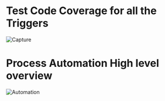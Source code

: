 # Test Code Coverage for all the Triggers


![Capture](https://user-images.githubusercontent.com/43973882/114759474-0fcd8a00-9d13-11eb-8f34-c3b228adbe02.PNG)

# Process Automation High level overview

![Automation](https://user-images.githubusercontent.com/43973882/115160234-04989800-a04c-11eb-801f-6130ce79d7df.png)
